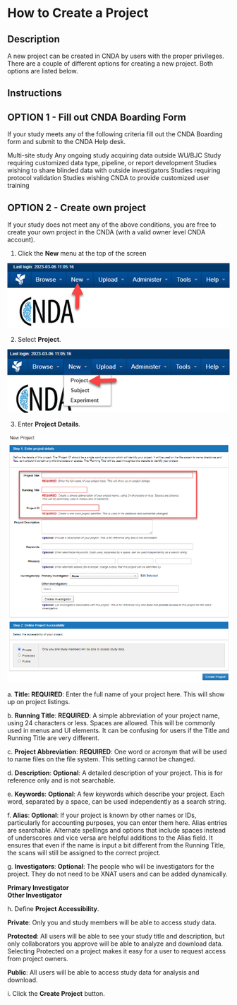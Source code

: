 # How to Create a Project

## Description
A new project can be created in CNDA by users with the proper privileges. There are a couple of different options for creating a new project. Both options are listed below.

## Instructions
## OPTION 1 - Fill out CNDA Boarding Form
If your study meets any of the following criteria fill out the CNDA Boarding form and submit to the CNDA Help desk.

Multi-site study
Any ongoing study acquiring data outside WU/BJC
Study requiring customized data type, pipeline, or report development
Studies wishing to share blinded data with outside investigators
Studies requiring protocol validation
Studies wishing CNDA to provide customized user training

## OPTION 2 - Create own project
If your study does not meet any of the above conditions, you are free to create your own project in the CNDA (with a valid owner level CNDA account).

1. Click the **New** menu at the top of the screen

![new subject](images/CreateProj1.jpg)

2. Select **Project**.

![new subject](images/CreateProj2.jpg)

3. Enter **Project Details**.

![new subject](images/CreateProj3.jpg)

  a. **Title: REQUIRED**: Enter the full name of your project here. This will show up on project listings.
  
  b. **Running Title**: **REQUIRED**: A simple abbreviation of your project name, using 24 characters or less. Spaces are allowed. This will be commonly used in menus and UI elements. It can be confusing for users if the 
     Title and Running Title are very different.
     
  c. **Project Abbreviation**: **REQUIRED**: One word or acronym that will be used to name files on the file system. This setting cannot be changed.
  
  d. **Description**: **Optional**: A detailed description of your project. This is for reference only and is not searchable.
  
  e. **Keywords**: **Optional**: A few keywords which describe your project. Each word, separated by a space, can be used independently as a search string.
  
  f. **Alias**: **Optional**: If your project is known by other names or IDs, particularly for accounting purposes, you can enter them here. Alias entries are searchable. Alternate spellings and options that include 
     spaces instead of underscores and vice versa are helpful additions to the Alias field. It ensures that even if the name is input a bit different from the Running Title, the scans will still be assigned to the correct 
     project.
     
  g. **Investigators**: **Optional**: The people who will be investigators for the project. They do not need to be XNAT users and can be added dynamically.
  
  **Primary Investigator**      
  **Other Investigator**
       
  h. Define **Project Accessibility**.
  
  **Private**: Only you and study members will be able to access study data.
  
  **Protected**: All users will be able to see your study title and description, but only collaborators you approve will be able to analyze and download data. Selecting Protected on a project makes it easy for a             user to request access from project owners.
  
  **Public**: All users will be able to access study data for analysis and download.
       
   i. Click the **Create Project** button.
